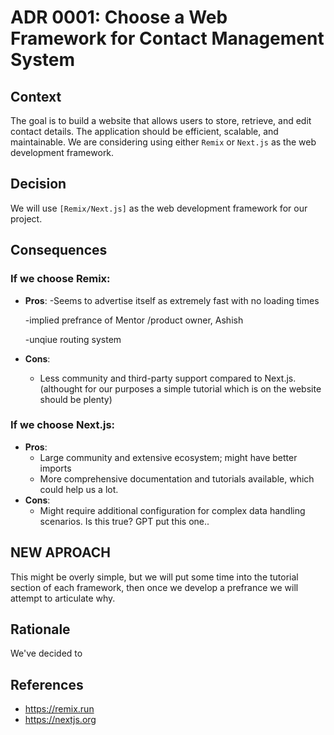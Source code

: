 # ADR 0001: Choose a Web Framework for Contact Management System

## Context
The goal is to build a website that allows users to store, retrieve, and edit contact details. The application should be efficient, scalable, and maintainable. We are considering using either `Remix` or `Next.js` as the web development framework.

## Decision
We will use `[Remix/Next.js]` as the web development framework for our project.

## Consequences
### If we choose Remix:
- **Pros**:
  -Seems to advertise itself as extremely fast with no loading times
  
  -implied prefrance of Mentor /product owner, Ashish
  
  -unqiue routing system
- **Cons**:
  - Less community and third-party support compared to Next.js. (althought for our purposes a simple tutorial which is on the website should be plenty)

### If we choose Next.js:
- **Pros**:
  - Large community and extensive ecosystem; might have better imports 
  - More comprehensive documentation and tutorials available, which could help us a lot.
- **Cons**:
  - Might require additional configuration for complex data handling scenarios. Is this true? GPT put this one..

## NEW APROACH
This might be overly simple, but we will put some time into the tutorial section of each framework, then once we develop a prefrance we will attempt to articulate why. 

## Rationale
We've decided to 

## References
- https://remix.run
- https://nextjs.org
